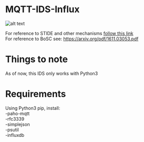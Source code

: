 # MQTT-IDS-Influx





![alt text](https://i.imgur.com/rD6V7gP.png)

For reference to STIDE and other mechanisms  [follow this link](https://github.com/siegeldaniel/mqtt-ids)  
For reference to BoSC see: https://arxiv.org/pdf/1611.03053.pdf


# Things to note
As of now, this IDS only works with Python3
# Requirements
Using Python3 pip, install:  
-paho-mqtt  
-rfc3339  
-simplejson  
-psutil  
-influxdb

